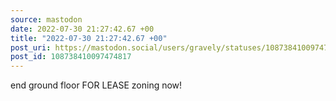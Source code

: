 ```yaml
---
source: mastodon
date: 2022-07-30 21:27:42.67 +00
title: "2022-07-30 21:27:42.67 +00"
post_uri: https://mastodon.social/users/gravely/statuses/108738410097474817
post_id: 108738410097474817
---
```

end ground floor FOR LEASE zoning now!


